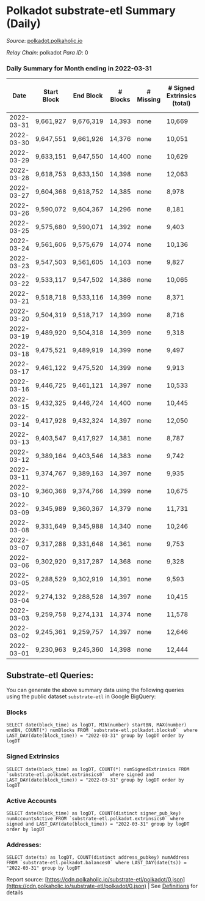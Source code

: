 # Polkadot substrate-etl Summary (Daily)

_Source_: [polkadot.polkaholic.io](https://polkadot.polkaholic.io)

*Relay Chain*: polkadot
*Para ID*: 0



### Daily Summary for Month ending in 2022-03-31


| Date | Start Block | End Block | # Blocks | # Missing | # Signed Extrinsics (total) | # Active Accounts | # Addresses with Balances | # Events | # Transfers | # XCM Transfers In | # XCM Transfers Out |
| ---- | ----------- | --------- | -------- | --------- | --------------------------- | ----------------- | ------------------------- | -------- | ----------- | ------------------ | ------------------- |
| 2022-03-31 | 9,661,927 | 9,676,319 | 14,393 | none  | 10,669 | 4,847 | 945,781 | 288,801 | 9,518 ($252,532,505.80) |   |   |
| 2022-03-30 | 9,647,551 | 9,661,926 | 14,376 | none  | 10,051 | 4,766 |  | 282,501 | 8,785 ($213,383,879.81) |   |   |
| 2022-03-29 | 9,633,151 | 9,647,550 | 14,400 | none  | 10,629 | 5,071 |  | 286,582 | 9,325 ($480,362,447.64) |   |   |
| 2022-03-28 | 9,618,753 | 9,633,150 | 14,398 | none  | 12,063 | 5,705 |  | 297,496 | 10,512 ($405,019,592.39) |   |   |
| 2022-03-27 | 9,604,368 | 9,618,752 | 14,385 | none  | 8,978 | 4,213 |  | 275,304 | 7,721 ($72,834,645.71) |   |   |
| 2022-03-26 | 9,590,072 | 9,604,367 | 14,296 | none  | 8,181 | 3,812 |  | 265,743 | 6,905 ($58,527,386.26) |   |   |
| 2022-03-25 | 9,575,680 | 9,590,071 | 14,392 | none  | 9,403 | 4,368 |  | 275,460 | 8,320 ($143,893,705.16) |   |   |
| 2022-03-24 | 9,561,606 | 9,575,679 | 14,074 | none  | 10,136 | 4,640 |  | 271,557 | 8,901 ($275,741,455.20) |   |   |
| 2022-03-23 | 9,547,503 | 9,561,605 | 14,103 | none  | 9,827 | 4,387 |  | 278,635 | 8,472 ($135,907,543.46) |   |   |
| 2022-03-22 | 9,533,117 | 9,547,502 | 14,386 | none  | 10,065 | 4,778 |  | 281,534 | 8,892 ($118,856,916.79) |   |   |
| 2022-03-21 | 9,518,718 | 9,533,116 | 14,399 | none  | 8,371 | 3,744 |  | 270,573 | 7,211 ($82,055,730.06) |   |   |
| 2022-03-20 | 9,504,319 | 9,518,717 | 14,399 | none  | 8,716 | 3,620 |  | 272,658 | 7,684 ($59,689,419.39) |   |   |
| 2022-03-19 | 9,489,920 | 9,504,318 | 14,399 | none  | 9,318 | 4,039 |  | 270,221 | 8,251 ($67,046,843.63) |   |   |
| 2022-03-18 | 9,475,521 | 9,489,919 | 14,399 | none  | 9,497 | 4,416 |  | 285,784 | 8,722 ($59,707,370.47) |   |   |
| 2022-03-17 | 9,461,122 | 9,475,520 | 14,399 | none  | 9,913 | 4,570 |  | 287,856 | 8,814 ($82,449,752.31) |   |   |
| 2022-03-16 | 9,446,725 | 9,461,121 | 14,397 | none  | 10,533 | 4,788 |  | 295,574 | 9,596 ($87,604,293.63) |   |   |
| 2022-03-15 | 9,432,325 | 9,446,724 | 14,400 | none  | 10,445 | 4,923 |  | 292,829 | 9,254 ($83,055,778.08) |   |   |
| 2022-03-14 | 9,417,928 | 9,432,324 | 14,397 | none  | 12,050 | 5,346 |  | 311,856 | 14,892 ($138,404,526.28) |   |   |
| 2022-03-13 | 9,403,547 | 9,417,927 | 14,381 | none  | 8,787 | 3,863 |  | 281,525 | 8,725 ($132,780,633.89) |   |   |
| 2022-03-12 | 9,389,164 | 9,403,546 | 14,383 | none  | 9,742 | 4,646 |  | 283,807 | 19,345 ($179,415,987.10) |   |   |
| 2022-03-11 | 9,374,767 | 9,389,163 | 14,397 | none  | 9,935 | 4,541 |  | 216,531 | 9,129 ($88,545,560.71) |   |   |
| 2022-03-10 | 9,360,368 | 9,374,766 | 14,399 | none  | 10,675 | 5,082 |  | 224,880 | 8,660 ($53,584,948.91) |   |   |
| 2022-03-09 | 9,345,989 | 9,360,367 | 14,379 | none  | 11,731 | 5,412 |  | 240,560 | 11,057 ($68,377,762.65) |   |   |
| 2022-03-08 | 9,331,649 | 9,345,988 | 14,340 | none  | 10,246 | 4,568 |  | 224,963 | 9,671 ($157,469,347.06) |   |   |
| 2022-03-07 | 9,317,288 | 9,331,648 | 14,361 | none  | 9,753 | 4,317 |  | 222,768 | 9,403 ($82,440,339.19) |   |   |
| 2022-03-06 | 9,302,920 | 9,317,287 | 14,368 | none  | 9,328 | 4,112 |  | 220,764 | 8,798 ($214,155,115.23) |   |   |
| 2022-03-05 | 9,288,529 | 9,302,919 | 14,391 | none  | 9,593 | 4,011 |  | 223,835 | 9,366 ($144,976,036.70) |   |   |
| 2022-03-04 | 9,274,132 | 9,288,528 | 14,397 | none  | 10,415 | 4,336 |  | 226,234 | 10,241 ($187,286,365.41) |   |   |
| 2022-03-03 | 9,259,758 | 9,274,131 | 14,374 | none  | 11,578 | 5,192 |  | 240,542 | 11,734 ($193,762,198.22) |   |   |
| 2022-03-02 | 9,245,361 | 9,259,757 | 14,397 | none  | 12,646 | 5,738 |  | 241,063 | 12,494 ($91,215,581.02) |   |   |
| 2022-03-01 | 9,230,963 | 9,245,360 | 14,398 | none  | 12,444 | 5,213 |  | 245,121 | 12,269 ($226,388,919.63) |   |   |

## Substrate-etl Queries:
You can generate the above summary data using the following queries using the public dataset `substrate-etl` in Google BigQuery:


### Blocks
```
SELECT date(block_time) as logDT, MIN(number) startBN, MAX(number) endBN, COUNT(*) numBlocks FROM `substrate-etl.polkadot.blocks0`  where LAST_DAY(date(block_time)) = "2022-03-31" group by logDT order by logDT
```


### Signed Extrinsics
```
SELECT date(block_time) as logDT, COUNT(*) numSignedExtrinsics FROM `substrate-etl.polkadot.extrinsics0`  where signed and LAST_DAY(date(block_time)) = "2022-03-31" group by logDT order by logDT
```


### Active Accounts
```
SELECT date(block_time) as logDT, COUNT(distinct signer_pub_key) numAccountsActive FROM `substrate-etl.polkadot.extrinsics0` where signed and LAST_DAY(date(block_time)) = "2022-03-31" group by logDT order by logDT
```


### Addresses:
```
SELECT date(ts) as logDT, COUNT(distinct address_pubkey) numAddress FROM `substrate-etl.polkadot.balances0` where LAST_DAY(date(ts)) = "2022-03-31" group by logDT
```



Report source: [https://cdn.polkaholic.io/substrate-etl/polkadot/0.json](https://cdn.polkaholic.io/substrate-etl/polkadot/0.json) | See [Definitions](/DEFINITIONS.md) for details
